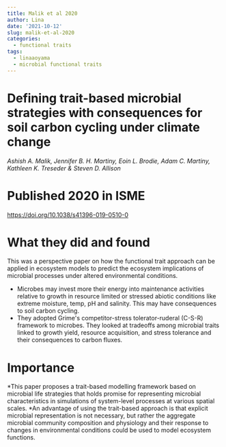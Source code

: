 ```yaml
---
title: Malik et al 2020
author: Lina
date: '2021-10-12'
slug: malik-et-al-2020
categories:
  - functional traits
tags:
  - linaaoyama
  - microbial functional traits
---
```


# Defining trait-based microbial strategies with consequences for soil carbon cycling under climate change
*Ashish A. Malik, Jennifer B. H. Martiny, Eoin L. Brodie, Adam C. Martiny, Kathleen K. Treseder & Steven D. Allison*  

# Published 2020 in ISME
https://doi.org/10.1038/s41396-019-0510-0

# What they did and found
This was a perspective paper on how the functional trait approach can be applied in ecosystem models to predict the ecosystem implications of microbial processes under altered environmental conditions. 
* Microbes may invest more their energy into maintenance activities relative to growth in resource limited or stressed abiotic conditions like extreme moisture, temp, pH and salinity. This may have consequences to soil carbon cycling.
* They adopted Grime's competitor-stress tolerator-ruderal (C-S-R) framework to microbes. They looked at tradeoffs among microbial traits linked to growth yield, resource acquisition, and stress tolerance and their consequences to carbon fluxes.

# Importance
*This paper proposes a trait-based modelling framework based on microbial life strategies that holds promise for representing microbial characteristics in simulations of system-level processes at various spatial scales.
*An advantage of using the trait-based approach is that explicit microbial representation is not necessary, but rather the aggregate microbial community composition and physiology and their response to changes in environmental conditions could be used to model ecosystem functions. 